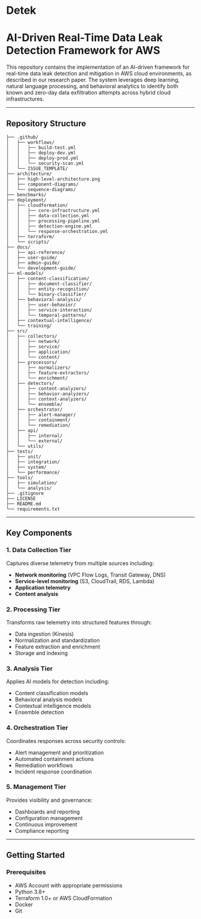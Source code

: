 # Detek
# AI-Driven Real-Time Data Leak Detection Framework for AWS

This repository contains the implementation of an AI-driven framework for real-time data leak detection and mitigation in AWS cloud environments, as described in our research paper. The system leverages deep learning, natural language processing, and behavioral analytics to identify both known and zero-day data exfiltration attempts across hybrid cloud infrastructures.

---

## Repository Structure

```
├── .github/                          
│   ├── workflows/                    
│   │   ├── build-test.yml            
│   │   ├── deploy-dev.yml            
│   │   ├── deploy-prod.yml           
│   │   └── security-scan.yml         
│   └── ISSUE_TEMPLATE/               
├── architecture/                     
│   ├── high-level-architecture.png   
│   ├── component-diagrams/           
│   └── sequence-diagrams/            
├── benchmarks/                       
├── deployment/                       
│   ├── cloudformation/               
│   │   ├── core-infrastructure.yml   
│   │   ├── data-collection.yml       
│   │   ├── processing-pipeline.yml   
│   │   ├── detection-engine.yml      
│   │   └── response-orchestration.yml
│   ├── terraform/                    
│   └── scripts/                      
├── docs/                             
│   ├── api-reference/                
│   ├── user-guide/                   
│   ├── admin-guide/                  
│   └── development-guide/           
├── ml-models/                        
│   ├── content-classification/       
│   │   ├── document-classifier/      
│   │   ├── entity-recognition/       
│   │   └── binary-classifier/        
│   ├── behavioral-analysis/          
│   │   ├── user-behavior/            
│   │   ├── service-interaction/      
│   │   └── temporal-patterns/        
│   ├── contextual-intelligence/      
│   └── training/                     
├── src/                              
│   ├── collectors/                   
│   │   ├── network/                  
│   │   ├── service/                  
│   │   ├── application/              
│   │   └── content/                  
│   ├── processors/                   
│   │   ├── normalizers/              
│   │   ├── feature-extractors/       
│   │   └── enrichment/               
│   ├── detectors/                    
│   │   ├── content-analyzers/        
│   │   ├── behavior-analyzers/       
│   │   ├── context-analyzers/        
│   │   └── ensemble/                 
│   ├── orchestrator/                 
│   │   ├── alert-manager/            
│   │   ├── containment/              
│   │   └── remediation/              
│   ├── api/                          
│   │   ├── internal/                 
│   │   └── external/                 
│   └── utils/                        
├── tests/                            
│   ├── unit/                         
│   ├── integration/                  
│   ├── system/                       
│   └── performance/                  
├── tools/                            
│   ├── simulation/                   
│   └── analysis/                     
├── .gitignore                        
├── LICENSE                           
├── README.md                         
└── requirements.txt                  
```

---

## Key Components

### 1. Data Collection Tier
Captures diverse telemetry from multiple sources including:
- **Network monitoring** (VPC Flow Logs, Transit Gateway, DNS)
- **Service-level monitoring** (S3, CloudTrail, RDS, Lambda)
- **Application telemetry**
- **Content analysis**

### 2. Processing Tier
Transforms raw telemetry into structured features through:
- Data ingestion (Kinesis)
- Normalization and standardization
- Feature extraction and enrichment
- Storage and indexing

### 3. Analysis Tier
Applies AI models for detection including:
- Content classification models
- Behavioral analysis models
- Contextual intelligence models
- Ensemble detection

### 4. Orchestration Tier
Coordinates responses across security controls:
- Alert management and prioritization
- Automated containment actions
- Remediation workflows
- Incident response coordination

### 5. Management Tier
Provides visibility and governance:
- Dashboards and reporting
- Configuration management
- Continuous improvement
- Compliance reporting

---

## Getting Started

### Prerequisites
- AWS Account with appropriate permissions
- Python 3.8+
- Terraform 1.0+ or AWS CloudFormation
- Docker
- Git

